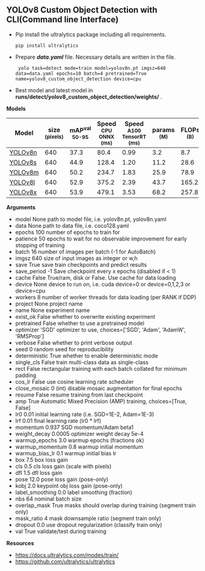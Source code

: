 ## YOLOv8 Custom Object Detection with CLI(Command line Interface)  

 - Pip install the ultralytics package including all requirements.  
    ```
    pip install ultralytics
    ```
 - Prepare ***data.yaml*** file. Necessary details are written in the file.
    ```
     yolo task=detect mode=train model=yolov8n.pt imgsz=640 data=data.yaml epochs=10 batch=4 pretrained=True name=yolov8_custom_object_detection device=cpu
     ```
 - Best model and latest model in **runs/detect/yolov8_custom_object_detection/weights/** .

**Models**

| Model | size<br><sup>(pixels) | mAP<sup>val<br>50-95 | Speed<br><sup>CPU ONNX<br>(ms) | Speed<br><sup>A100 TensorRT<br>(ms) | params<br><sup>(M) | FLOPs<br><sup>(B) |  
| ------------------------------------------------------------------------------------ | --------------------- | -------------------- | ------------------------------ | ----------------------------------- | ------------------ | ----------------- |  
| [YOLOv8n](https://github.com/ultralytics/assets/releases/download/v0.0.0/yolov8n.pt) | 640 | 37.3 | 80.4 | 0.99 | 3.2 | 8.7 |  
| [YOLOv8s](https://github.com/ultralytics/assets/releases/download/v0.0.0/yolov8s.pt) | 640 | 44.9 | 128.4 | 1.20 | 11.2 | 28.6 |  
| [YOLOv8m](https://github.com/ultralytics/assets/releases/download/v0.0.0/yolov8m.pt) | 640 | 50.2 | 234.7 | 1.83 | 25.9 | 78.9 |  
| [YOLOv8l](https://github.com/ultralytics/assets/releases/download/v0.0.0/yolov8l.pt) | 640 | 52.9 | 375.2 | 2.39 | 43.7 | 165.2 |  
| [YOLOv8x](https://github.com/ultralytics/assets/releases/download/v0.0.0/yolov8x.pt) | 640 | 53.9 | 479.1 | 3.53 | 68.2 | 257.8 |



 **Arguments**
 
- model None path to model file, i.e. yolov8n.pt, yolov8n.yaml
- data None path to data file, i.e. coco128.yaml
- epochs 100 number of epochs to train for
- patience 50 epochs to wait for no observable improvement for early stopping of training
- batch 16 number of images per batch (-1 for AutoBatch)
- imgsz 640 size of input images as integer or w,h
- save True save train checkpoints and predict results
- save_period -1 Save checkpoint every x epochs (disabled if < 1)
- cache False True/ram, disk or False. Use cache for data loading
- device None device to run on, i.e. cuda device=0 or device=0,1,2,3 or device=cpu
- workers 8 number of worker threads for data loading (per RANK if DDP)
- project None project name
- name None experiment name
- exist_ok False whether to overwrite existing experiment
- pretrained False whether to use a pretrained model
- optimizer 'SGD' optimizer to use, choices=['SGD', 'Adam', 'AdamW', 'RMSProp']
- verbose False whether to print verbose output
- seed 0 random seed for reproducibility
- deterministic True whether to enable deterministic mode
- single_cls False train multi-class data as single-class
- rect False rectangular training with each batch collated for minimum padding
- cos_lr False use cosine learning rate scheduler
- close_mosaic 0 (int) disable mosaic augmentation for final epochs
- resume False resume training from last checkpoint
- amp True Automatic Mixed Precision (AMP) training, choices=[True, False]
- lr0 0.01 initial learning rate (i.e. SGD=1E-2, Adam=1E-3)
- lrf 0.01 final learning rate (lr0 * lrf)  
- momentum 0.937 SGD momentum/Adam beta1  
- weight_decay 0.0005 optimizer weight decay 5e-4  
- warmup_epochs 3.0 warmup epochs (fractions ok)  
- warmup_momentum 0.8 warmup initial momentum  
- warmup_bias_lr 0.1 warmup initial bias lr  
- box 7.5 box loss gain  
- cls 0.5 cls loss gain (scale with pixels)  
- dfl 1.5 dfl loss gain  
- pose 12.0 pose loss gain (pose-only)  
- kobj 2.0 keypoint obj loss gain (pose-only)  
- label_smoothing 0.0 label smoothing (fraction)  
- nbs 64 nominal batch size  
- overlap_mask True masks should overlap during training (segment train only)  
- mask_ratio 4 mask downsample ratio (segment train only)  
- dropout 0.0 use dropout regularization (classify train only)  
- val True validate/test during training  

**Resources**
 - https://docs.ultralytics.com/modes/train/
 - https://github.com/ultralytics/ultralytics